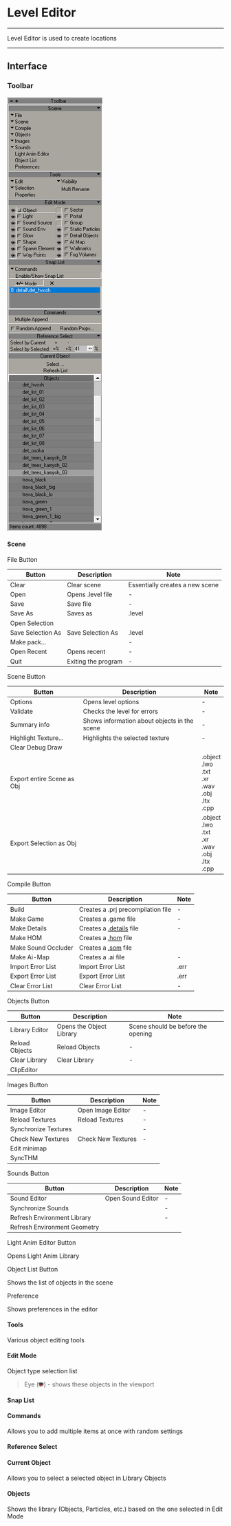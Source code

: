 # Level Editor

___

Level Editor is used to create locations

___

## Interface

### Toolbar

![toolbar centered](sdk-image/toolbar-level-editor.png)

#### Scene

File Button

| Button | Description | Note |
---|---|---|
| Clear | Clear scene | Essentially creates a new scene |
| Open | Opens .level file | - |
| Save | Save file | - |
| Save As | Saves as | .level |
| Open Selection |  |  |
| Save Selection As | Save Selection As | .level |
| Make pack... |  | - |
| Open Recent | Opens recent | - |
| Quit | Exiting the program | - |

Scene Button

| Button | Description | Note |
---|---|---|
| Options | Opens level options | - |
| Validate | Checks the level for errors | - |
| Summary info | Shows information about objects in the scene | - |
| Highlight Texture... | Highlights the selected texture | - |
| Clear Debug Draw |  |  |
| Export entire Scene as Obj |  | .object<br> .lwo<br> .txt<br> .xr<br> .wav<br> .obj<br> .ltx<br> .cpp |
| Export Selection as Obj |  | .object<br> .lwo<br> .txt<br> .xr<br> .wav<br> .obj<br> .ltx<br> .cpp |

Compile Button

| Button | Description | Note |
---|---|---|
| Build | Creates a .prj precompilation file | - |
| Make Game | Creates a .game file | - |
| Make Details | Creates a [.details](../main-folders-and-files/file-formats/index.html#details) file | - |
| Make HOM | Creates a [.hom](../main-folders-and-files/file-formats/index.html#hom-hierarchical-occlusion-mapping) file |  |
| Make Sound Occluder | Creates a [.som](../main-folders-and-files/file-formats/index.html#som-sound-occluder-mesh) file |  |
| Make Ai-Map | Creates a .ai file | - |
| Import Error List | Import Error List | .err |
| Export Error List | Export Error List | .err |
| Clear Error List | Clear Error List | - |

Objects Button

| Button | Description | Note |
---|---|---|
| Library Editor | Opens the Object Library | Scene should be before the opening |
| Reload Objects | Reload Objects | - |
| Clear Library | Clear Library | - |
| ClipEditor |  |  |

Images Button

| Button | Description | Note |
---|---|---|
| Image Editor | Open Image Editor | - |
| Reload Textures | Reload Textures | - |
| Synchronize Textures |  | - |
| Check New Textures | Check New Textures | - |
| Edit minimap |  |  |
| SyncTHM |  |  |

Sounds Button

| Button | Description | Note |
---|---|---|
| Sound Editor | Open Sound Editor | - |
| Synchronize Sounds |  | - |
| Refresh Environment Library |  | - |
| Refresh Environment Geometry |  |  |

Light Anim Editor Button

Opens Light Anim Library

Object List Button

Shows the list of objects in the scene

Preference

Shows preferences in the editor

#### Tools

Various object editing tools

#### Edit Mode

Object type selection list

>Eye (![eye](sdk-image/sdk-icons/eye.bmp)) - shows these objects in the viewport

#### Snap List

#### Commands

Allows you to add multiple items at once with random settings

#### Reference Select

#### Current Object

Allows you to select a selected object in Library Objects

#### Objects

Shows the library (Objects, Particles, etc.) based on the one selected in Edit Mode